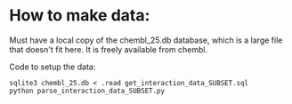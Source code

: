 # How to make data:

Must have a local copy of the chembl_25.db database, which is a large file that doesn't fit here. It is freely available from chembl.  

Code to setup the data:

```
sqlite3 chembl_25.db < .read get_interaction_data_SUBSET.sql
python parse_interaction_data_SUBSET.py
```
